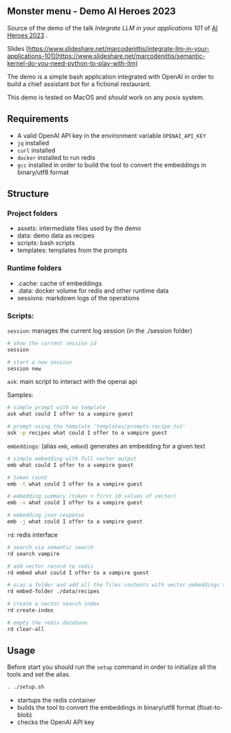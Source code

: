 Monster menu - Demo AI Heroes 2023
-----------------------------------

Source of the demo of the talk _Integrate LLM in your applications 101_ 
of [AI Heroes 2023](https://aiheroes.it/2023/agenda/) .


Slides [https://www.slideshare.net/marcodenittis/integrate-llm-in-your-applications-101](https://www.slideshare.net/marcodenittis/semantic-kernel-do-you-need-python-to-play-with-llm)


The demo is a simple bash application integrated with OpenAI
in order to build a chief assistant bot for a fictional restaurant.

This demo is tested on MacOS and *should* work on any posix system. 

## Requirements
* A valid OpenAI API key in the environment variable `OPENAI_API_KEY`
* `jq` installed
* `curl` installed
* `docker` installed to run redis
* `gcc` installed in order to build the tool to convert the embeddings in binary/utf8 format

## Structure

### Project folders

* assets: intermediate files used by the demo
* data: demo data as recipes
* scripts: bash scripts
* templates: templates from the prompts

### Runtime folders

* .cache: cache of embeddings
* .data: docker volume for redis and other runtime data
* sessions: markdown logs of the operations

### Scripts:

`session`: manages the current log session (in the ./session folder)

```bash
# show the current session id
session

# start a new session
session new
```

`ask`: main script to interact with the openai api

Samples:

```bash
# simple prompt with no template
ask what could I offer to a vampire guest

# prompt using the template 'templates/prompts-recipe.txt'
ask -p recipes what could I offer to a vampire guest
```

`embeddings`: (alias `emb`, `embed`) generates an embedding for a given text

```bash
# simple embedding with full vector output
emb what could I offer to a vampire guest

# token count
emb -t what could I offer to a vampire guest

# embedding summary (token + first 10 values of vector)
emb -s what could I offer to a vampire guest

# embedding json response 
emb -j what could I offer to a vampire guest
```

`rd`: redis interface

```bash
# search via semantic search
rd search vampire

# add vector record to redis
rd embed what could I offer to a vampire guest

# scan a folder and add all the files contents with vector embeddings to redis 
rd embed-folder ./data/recipes

# create a vector search index
rd create-index 

# empty the redis database
rd clear-all  
```


## Usage

Before start you should run the `setup` command in order to initialize all the tools and set 
the alias.

```bash
. ./setup.sh 
```

* startups the redis container
* builds the tool to convert the embeddings in binary/utf8 format (float-to-blob)
* checks the OpenAI API key




